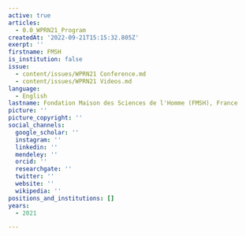 ```yaml
---
active: true
articles:
  - 0.0_WPRN21_Program
createdAt: '2022-09-21T15:15:32.805Z'
exerpt: ''
firstname: FMSH
is_institution: false
issue:
  - content/issues/WPRN21 Conference.md
  - content/issues/WPRN21 Videos.md
language:
  - English
lastname: Fondation Maison des Sciences de l'Homme (FMSH), France
picture: ''
picture_copyright: ''
social_channels:
  google_scholar: ''
  instagram: ''
  linkedin: ''
  mendeley: ''
  orcid: ''
  researchgate: ''
  twitter: ''
  website: ''
  wikipedia: ''
positions_and_institutions: []
years:
  - 2021

---
```

